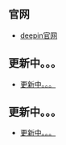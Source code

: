 ## **官网**
- [deepin官网](https://www.deepin.org/)

## **更新中。。。**
- [更新中。。。](Linux/Deepin/更新中.md)

## **更新中。。。**
- [更新中。。。](Linux/Deepin/实例1.md)